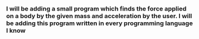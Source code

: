### I will be adding a small program which finds the force applied on a body by the given mass and acceleration by the user. I will be adding this program written in every programming language I know
